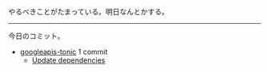 やるべきことがたまっている。明日なんとかする。

---

今日のコミット。

- [googleapis-tonic](https://github.com/bouzuya/googleapis-tonic) 1 commit
  - [Update dependencies](https://github.com/bouzuya/googleapis-tonic/commit/6611b4782fc02c57fc3d52dcc52a42eb4360ea27)
